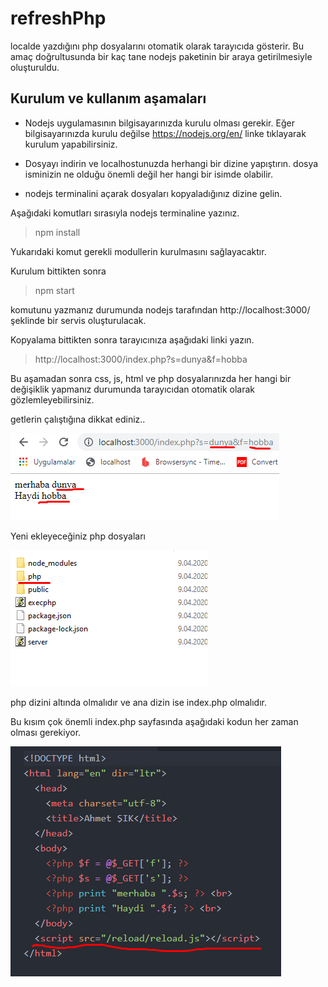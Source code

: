 # refreshPhp
localde yazdığını php dosyalarını otomatik olarak tarayıcıda gösterir. Bu amaç doğrultusunda bir kaç tane nodejs paketinin bir araya getirilmesiyle oluşturuldu.

## Kurulum ve kullanım aşamaları
* Nodejs uygulamasının bilgisayarınızda kurulu olması gerekir. Eğer bilgisayarınızda kurulu değilse https://nodejs.org/en/ linke tıklayarak kurulum yapabilirsiniz.

* Dosyayı indirin ve localhostunuzda herhangi bir dizine yapıştırın. dosya isminizin ne olduğu önemli değil her hangi bir isimde olabilir.

* nodejs terminalini açarak dosyaları kopyaladığınız dizine gelin.

Aşağıdaki komutları sırasıyla nodejs terminaline yazınız.
> npm install

Yukarıdaki komut gerekli modullerin kurulmasını sağlayacaktır.

Kurulum bittikten sonra
> npm start

komutunu yazmanız durumunda nodejs tarafından  http://localhost:3000/ şeklinde bir servis oluşturulacak.

Kopyalama bittikten sonra tarayıcınıza aşağıdaki linki yazın.

> http://localhost:3000/index.php?s=dunya&f=hobba

Bu aşamadan sonra css, js, html ve php dosyalarınızda her hangi bir değişiklik yapmanız durumunda tarayıcıdan otomatik olarak gözlemleyebilirsiniz.

getlerin çalıştığına dikkat ediniz..

![1. resim](img/1.png)


Yeni ekleyeceğiniz php dosyaları

![2. resim](img/2.png)

php dizini altında olmalıdır ve ana dizin ise index.php olmalıdır.  

Bu kısım çok önemli index.php sayfasında aşağıdaki kodun her zaman olması gerekiyor.
> <script src="/reload/reload.js"></script>
![3. resim](img/3.png)
